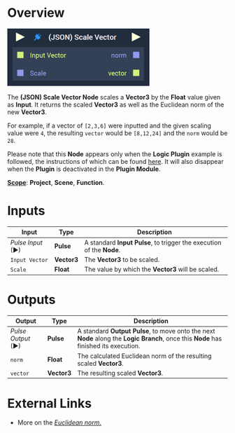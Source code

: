 # Overview

![The (JSON) Scale Vector Node.](../../.gitbook/assets/jsonscalevector.png)

The **(JSON) Scale Vector Node** scales a **Vector3** by the **Float** value given as **Input**. It returns the scaled **Vector3** as well as the Euclidean norm of the new **Vector3**. 

For example, if a vector of `[2,3,6]` were inputted and the given scaling value were `4`, the resulting `vector` would be `[8,12,24]` and the `norm` would be `28`. 

Please note that this **Node** appears only when the **Logic Plugin** example is followed, the instructions of which can be found [here](../plugins/README.md#example). It will also disappear when the **Plugin** is deactivated in the **Plugin Module**.


[**Scope**](../overview.md#scopes): **Project**, **Scene**, **Function**.

# Inputs

|Input|Type|Description|
|---|---|---|
|*Pulse Input* (►)|**Pulse**|A standard **Input Pulse**, to trigger the execution of the **Node**.|
|`Input Vector`|**Vector3**|The **Vector3** to be scaled.|
|`Scale`|**Float**|The value by which the **Vector3** will be scaled.|

# Outputs

|Output|Type|Description|
|---|---|---|
|*Pulse Output* (►)|**Pulse**|A standard **Output Pulse**, to move onto the next **Node** along the **Logic Branch**, once this **Node** has finished its execution.|
|`norm`|**Float**|The calculated Euclidean norm of the resulting scaled **Vector3**.|
|`vector`|**Vector3**|The resulting scaled **Vector3**.|



# External Links

* More on the [*Euclidean norm*.](https://en.wikipedia.org/wiki/Norm_(mathematics)#Euclidean_norm)







